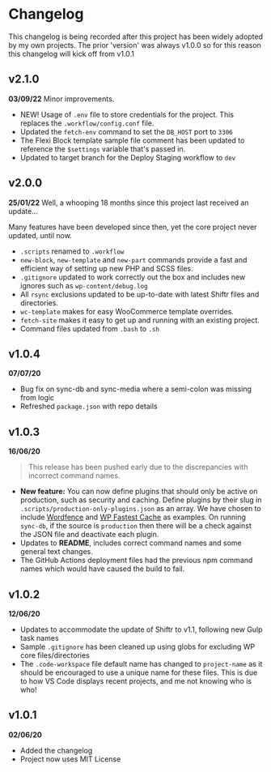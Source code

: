 # Changelog

This changelog is being recorded after this project has been widely adopted by my own projects. The prior 'version' was always v1.0.0 so for this reason this changelog will kick off from v1.0.1

## v2.1.0
**03/09/22**
Minor improvements.

* NEW! Usage of `.env` file to store credentials for the project. This replaces the `.workflow/config.conf` file.
* Updated the `fetch-env` command to set the `DB_HOST` port to `3306`
* The Flexi Block template sample file comment has been updated to reference the `$settings` variable that's passed in.
* Updated to target branch for the Deploy Staging workflow to `dev`

## v2.0.0
**25/01/22**
Well, a whooping 18 months since this project last received an update...

Many features have been developed since then, yet the core project never updated, until now.

* `.scripts` renamed to `.workflow`
* `new-block`, `new-template` and `new-part` commands provide a fast and efficient way of setting up new PHP and SCSS files.
* `.gitignore` updated to work correctly out the box and includes new ignores such as `wp-content/debug.log`
* All `rsync` exclusions updated to be up-to-date with latest Shiftr files and directories.
* `wc-template` makes for easy WooCommerce template overrides.
* `fetch-site` makes it easy to get up and running with an existing project.
* Command files updated from `.bash` to `.sh`

## v1.0.4
**07/07/20**
- Bug fix on sync-db and sync-media where a semi-colon was missing from logic
- Refreshed `package.json` with repo details

## v1.0.3
**16/06/20**
> This release has been pushed early due to the discrepancies with incorrect command names.
- **New feature:** You can now define plugins that should only be active on production, such as security and caching. Define plugins by their slug in `.scripts/production-only-plugins.json` as an array. We have chosen to include [Wordfence](https://wordpress.org/plugins/wordfence/) and [WP Fastest Cache](https://wordpress.org/plugins/wp-fastest-cache/) as examples. On running `sync-db`, if the source is `production` then there will be a check against the JSON file and deactivate each plugin.
- Updates to **README**, includes correct command names and some general text changes.
- The GitHub Actions deployment files had the previous npm command names which would have caused the build to fail.


## v1.0.2
**12/06/20**
- Updates to accommodate the update of Shiftr to v1.1, following new Gulp task names
- Sample `.gitignore` has been cleaned up using globs for excluding WP core files/directories
- The `.code-workspace` file default name has changed to `project-name` as it should be encouraged to use a unique name for these files. This is due to how VS Code displays recent projects, and me not knowing who is who!


## v1.0.1
**02/06/20**
- Added the changelog
- Project now uses MIT License